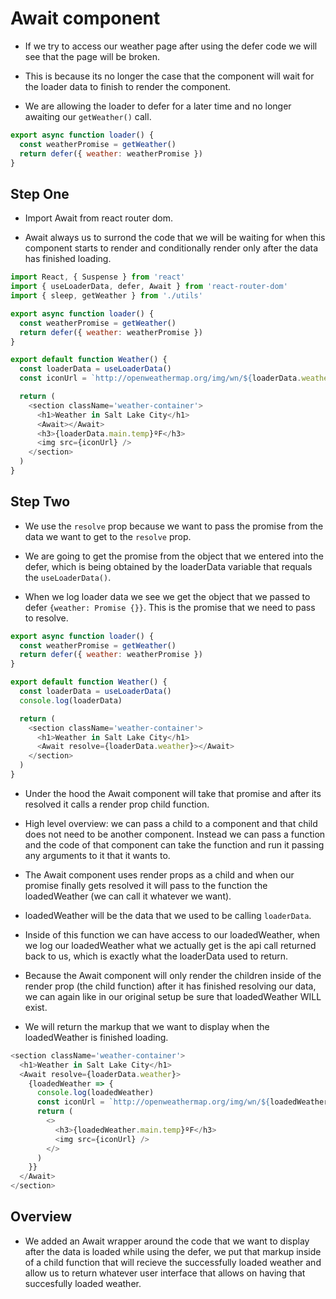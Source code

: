 # Await component

- If we try to access our weather page after using the defer code we will see that the page will be broken.

- This is because its no longer the case that the component will wait for the loader data to finish to render the component.

- We are allowing the loader to defer for a later time and no longer awaiting our `getWeather()` call.

```js
export async function loader() {
  const weatherPromise = getWeather()
  return defer({ weather: weatherPromise })
}
```

## Step One

- Import Await from react router dom.

- Await always us to surrond the code that we will be waiting for when this component starts to render and conditionally render only after the data has finished loading.

```js
import React, { Suspense } from 'react'
import { useLoaderData, defer, Await } from 'react-router-dom'
import { sleep, getWeather } from './utils'

export async function loader() {
  const weatherPromise = getWeather()
  return defer({ weather: weatherPromise })
}

export default function Weather() {
  const loaderData = useLoaderData()
  const iconUrl = `http://openweathermap.org/img/wn/${loaderData.weather[0].icon}@2x.png`

  return (
    <section className='weather-container'>
      <h1>Weather in Salt Lake City</h1>
      <Await></Await>
      <h3>{loaderData.main.temp}ºF</h3>
      <img src={iconUrl} />
    </section>
  )
}
```

## Step Two

- We use the `resolve` prop because we want to pass the promise from the data we want to get to the `resolve` prop.

- We are going to get the promise from the object that we entered into the defer, which is being obtained by the loaderData variable that requals the `useLoaderData()`.

- When we log loader data we see we get the object that we passed to defer `{weather: Promise {}}`. This is the promise that we need to pass to resolve.

```js
export async function loader() {
  const weatherPromise = getWeather()
  return defer({ weather: weatherPromise })
}

export default function Weather() {
  const loaderData = useLoaderData()
  console.log(loaderData)

  return (
    <section className='weather-container'>
      <h1>Weather in Salt Lake City</h1>
      <Await resolve={loaderData.weather}></Await>
    </section>
  )
}
```

- Under the hood the Await component will take that promise and after its resolved it calls a render prop child function.

- High level overview: we can pass a child to a component and that child does not need to be another component. Instead we can pass a function and the code of that component can take the function and run it passing any arguments to it that it wants to.

- The Await component uses render props as a child and when our promise finally gets resolved it will pass to the function the loadedWeather (we can call it whatever we want).

- loadedWeather will be the data that we used to be calling `loaderData`.

- Inside of this function we can have access to our loadedWeather, when we log our loadedWeather what we actually get is the api call returned back to us, which is exactly what the loaderData used to return.

- Because the Await component will only render the children inside of the render prop (the child function) after it has finished resolving our data, we can again like in our original setup be sure that loadedWeather WILL exist.

- We will return the markup that we want to display when the loadedWeather is finished loading.

```js
<section className='weather-container'>
  <h1>Weather in Salt Lake City</h1>
  <Await resolve={loaderData.weather}>
    {loadedWeather => {
      console.log(loadedWeather)
      const iconUrl = `http://openweathermap.org/img/wn/${loadedWeather.weather[0].icon}@2x.png`
      return (
        <>
          <h3>{loadedWeather.main.temp}ºF</h3>
          <img src={iconUrl} />
        </>
      )
    }}
  </Await>
</section>
```

## Overview

- We added an Await wrapper around the code that we want to display after the data is loaded while using the defer, we put that markup inside of a child function that will recieve the successfully loaded weather and allow us to return whatever user interface that allows on having that succesfully loaded weather.
